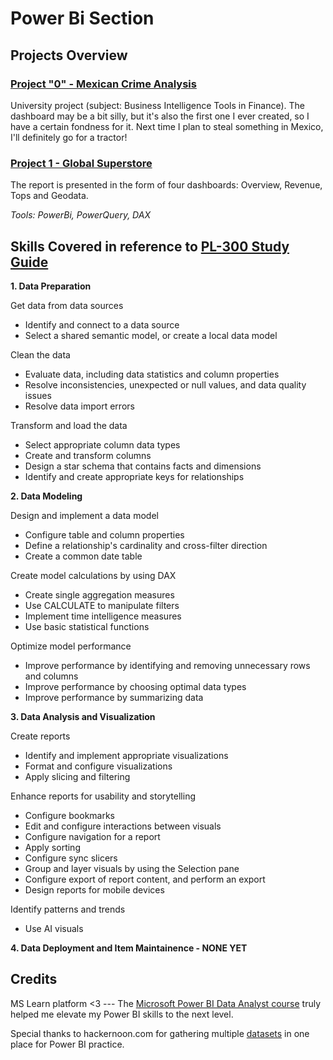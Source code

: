 # Power Bi Section
## Projects Overview

### [Project "0" - Mexican Crime Analysis](https://github.com/i-tomczok-ue/data-science-portfolio/tree/main/PowerBI/00_MexicanCrimeAnalysis)
University project (subject: Business Intelligence Tools in Finance). The dashboard may be a bit silly, but it's also the first one I ever created, so I have a certain fondness for it. Next time I plan to steal something in Mexico, I'll definitely go for a tractor!

### [Project 1 - Global Superstore](https://github.com/i-tomczok-ue/data-science-portfolio/tree/main/PowerBI/01_GlobalSuperstore)
The report is presented in the form of four dashboards: Overview, Revenue, Tops and Geodata.

*Tools: PowerBi, PowerQuery, DAX*

## Skills Covered in reference to [PL-300 Study Guide](https://learn.microsoft.com/pl-pl/credentials/certifications/resources/study-guides/pl-300)
**1. Data Preparation**

Get data from data sources
* Identify and connect to a data source
* Select a shared semantic model, or create a local data model

Clean the data
* Evaluate data, including data statistics and column properties
* Resolve inconsistencies, unexpected or null values, and data quality issues
* Resolve data import errors

Transform and load the data
* Select appropriate column data types
* Create and transform columns
* Design a star schema that contains facts and dimensions
* Identify and create appropriate keys for relationships
  
**2. Data Modeling**

Design and implement a data model
* Configure table and column properties
* Define a relationship's cardinality and cross-filter direction
* Create a common date table

Create model calculations by using DAX
* Create single aggregation measures
* Use CALCULATE to manipulate filters
* Implement time intelligence measures
* Use basic statistical functions

Optimize model performance
* Improve performance by identifying and removing unnecessary rows and columns
* Improve performance by choosing optimal data types
* Improve performance by summarizing data
  
**3. Data Analysis and Visualization**

Create reports
* Identify and implement appropriate visualizations
* Format and configure visualizations
* Apply slicing and filtering
  
Enhance reports for usability and storytelling
* Configure bookmarks
* Edit and configure interactions between visuals
* Configure navigation for a report
* Apply sorting
* Configure sync slicers
* Group and layer visuals by using the Selection pane
* Configure export of report content, and perform an export
* Design reports for mobile devices
  
Identify patterns and trends
* Use AI visuals
  
**4. Data Deployment and Item Maintainence - NONE YET**

## Credits
MS Learn platform <3 --- The [Microsoft Power BI Data Analyst course](https://learn.microsoft.com/en-us/credentials/certifications/data-analyst-associate/?practice-assessment-type=certification#certification-prepare-for-the-exam) truly helped me elevate my Power BI skills to the next level.

Special thanks to hackernoon.com for gathering multiple [datasets](https://hackernoon.com/13-best-datasets-for-power-bi-practice) in one place for Power BI practice. 
